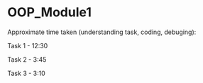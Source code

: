 # OOP_Module1
Approximate time taken (understanding task, coding, debuging):

Task 1 - 12:30

Task 2 - 3:45

Task 3 - 3:10
